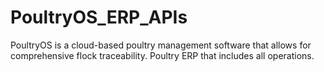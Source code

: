 # PoultryOS_ERP_APIs
PoultryOS is a cloud-based poultry management software that allows for comprehensive flock traceability. Poultry ERP that includes all operations.
